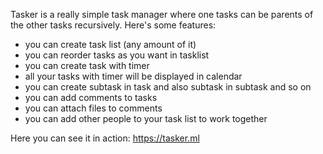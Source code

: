 Tasker is a really simple task manager where one tasks can be parents of the other tasks recursively.
Here's some features:
- you can create task list (any amount of it)
- you can reorder tasks as you want in tasklist
- you can create task with timer
- all your tasks with timer will be displayed in calendar
- you can create subtask in task and also subtask in subtask and so on
- you can add comments to tasks
- you can attach files to comments
- you can add other people to your task list to work together

Here you can see it in action: https://tasker.ml
